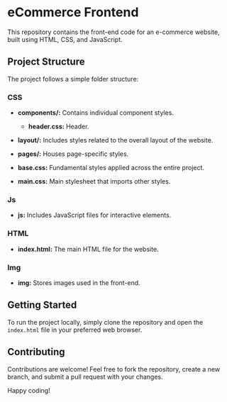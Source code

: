 # eCommerce Frontend

This repository contains the front-end code for an e-commerce website, built using HTML, CSS, and JavaScript.

## Project Structure
The project follows a simple folder structure:
### CSS
- **components/:** Contains individual component styles.
   - **header.css:** Header.

- **layout/:** Includes styles related to the overall layout of the website.
  

- **pages/:** Houses page-specific styles.
  
- **base.css:** Fundamental styles applied across the entire project.
- **main.css:** Main stylesheet that imports other styles.
 
### Js
- **js:** Includes JavaScript files for interactive elements.
### HTML
- **index.html:** The main HTML file for the website.
### Img
- **img:** Stores images used in the front-end.


## Getting Started
To run the project locally, simply clone the repository and open the `index.html` file in your preferred web browser.

## Contributing
Contributions are welcome! Feel free to fork the repository, create a new branch, and submit a pull request with your changes.



Happy coding!



